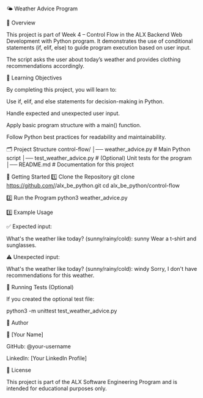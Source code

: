 🌤️ Weather Advice Program








📌 Overview

This project is part of Week 4 – Control Flow in the ALX Backend Web Development with Python program.
It demonstrates the use of conditional statements (if, elif, else) to guide program execution based on user input.

The script asks the user about today’s weather and provides clothing recommendations accordingly.

🎯 Learning Objectives

By completing this project, you will learn to:

Use if, elif, and else statements for decision-making in Python.

Handle expected and unexpected user input.

Apply basic program structure with a main() function.

Follow Python best practices for readability and maintainability.

🗂️ Project Structure
control-flow/
│── weather_advice.py   # Main Python script
│── test_weather_advice.py  # (Optional) Unit tests for the program
│── README.md           # Documentation for this project

🚀 Getting Started
1️⃣ Clone the Repository
git clone https://github.com/<your-username>/alx_be_python.git
cd alx_be_python/control-flow

2️⃣ Run the Program
python3 weather_advice.py

3️⃣ Example Usage

✅ Expected input:

What's the weather like today? (sunny/rainy/cold): sunny
Wear a t-shirt and sunglasses.


⚠️ Unexpected input:

What's the weather like today? (sunny/rainy/cold): windy
Sorry, I don't have recommendations for this weather.

🧪 Running Tests (Optional)

If you created the optional test file:

python3 -m unittest test_weather_advice.py

📝 Author

👤 [Your Name]

GitHub: @your-username

LinkedIn: [Your LinkedIn Profile]

📜 License

This project is part of the ALX Software Engineering Program and is intended for educational purposes only.
